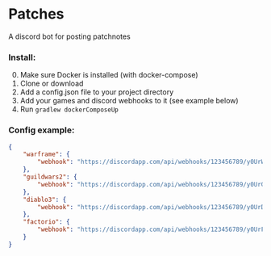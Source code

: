 # Patches
A discord bot for posting patchnotes
### Install:
0. Make sure Docker is installed (with docker-compose)
1. Clone or download
2. Add a config.json file to your project directory
3. Add your games and discord webhooks to it (see example below)
4. Run ```gradlew dockerComposeUp```

### Config example:
```json
{
    "warframe": {
        "webhook": "https://discordapp.com/api/webhooks/123456789/y0UrWarframeW3bhOok"
    },
    "guildwars2": {
        "webhook": "https://discordapp.com/api/webhooks/123456789/y0UrGuildWars2W3bhOok"
    },
    "diablo3": {
        "webhook": "https://discordapp.com/api/webhooks/123456789/y0UrDiablo3W3bhOok"
    },
    "factorio": {
        "webhook": "https://discordapp.com/api/webhooks/123456789/y0UrFactorioW3bhOok"
    }
}
```